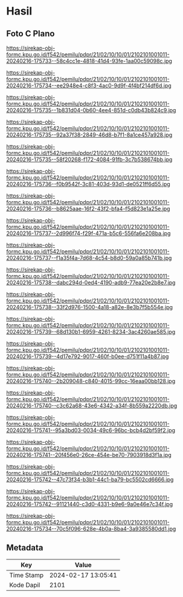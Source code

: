 # Hasil

## Foto C Plano

https://sirekap-obj-formc.kpu.go.id/f542/pemilu/pdpr/21/02/10/10/01/2102101001011-20240216-175733--58c4cc1e-4818-41d4-93fe-1aa00c59098c.jpg

https://sirekap-obj-formc.kpu.go.id/f542/pemilu/pdpr/21/02/10/10/01/2102101001011-20240216-175734--ee2948e4-c8f3-4ac0-9d9f-4f4bf214df6d.jpg

https://sirekap-obj-formc.kpu.go.id/f542/pemilu/pdpr/21/02/10/10/01/2102101001011-20240216-175735--1b831d04-0b60-4ee4-851d-c0db43b824c9.jpg

https://sirekap-obj-formc.kpu.go.id/f542/pemilu/pdpr/21/02/10/10/01/2102101001011-20240216-175735--92a37f38-2849-46d8-b7f1-8a1ce457a928.jpg

https://sirekap-obj-formc.kpu.go.id/f542/pemilu/pdpr/21/02/10/10/01/2102101001011-20240216-175735--58f20268-f172-4084-91fb-3c7b538674bb.jpg

https://sirekap-obj-formc.kpu.go.id/f542/pemilu/pdpr/21/02/10/10/01/2102101001011-20240216-175736--f0b9542f-3c81-403d-93d1-de0521ff6d55.jpg

https://sirekap-obj-formc.kpu.go.id/f542/pemilu/pdpr/21/02/10/10/01/2102101001011-20240216-175736--b8625aae-16f2-43f2-bfa4-f5d823e1a25e.jpg

https://sirekap-obj-formc.kpu.go.id/f542/pemilu/pdpr/21/02/10/10/01/2102101001011-20240216-175737--2d996f74-f29f-471a-b5c6-556fa6e208ba.jpg

https://sirekap-obj-formc.kpu.go.id/f542/pemilu/pdpr/21/02/10/10/01/2102101001011-20240216-175737--f1a35f4a-7d68-4c54-b8d0-59a0a85b741b.jpg

https://sirekap-obj-formc.kpu.go.id/f542/pemilu/pdpr/21/02/10/10/01/2102101001011-20240216-175738--dabc294d-0ed4-4190-adb9-77ea20e2b8e7.jpg

https://sirekap-obj-formc.kpu.go.id/f542/pemilu/pdpr/21/02/10/10/01/2102101001011-20240216-175738--33f2d976-1500-4a18-a82e-8e3b7f5b554e.jpg

https://sirekap-obj-formc.kpu.go.id/f542/pemilu/pdpr/21/02/10/10/01/2102101001011-20240216-175739--68d130b1-6959-4261-8234-3ac4260ae585.jpg

https://sirekap-obj-formc.kpu.go.id/f542/pemilu/pdpr/21/02/10/10/01/2102101001011-20240216-175739--4d17e792-9017-460f-b0ee-d751f11a4b87.jpg

https://sirekap-obj-formc.kpu.go.id/f542/pemilu/pdpr/21/02/10/10/01/2102101001011-20240216-175740--2b209048-c840-4015-99cc-16eaa00bb128.jpg

https://sirekap-obj-formc.kpu.go.id/f542/pemilu/pdpr/21/02/10/10/01/2102101001011-20240216-175740--c3c62a68-43e6-4342-a34f-8b559a2220db.jpg

https://sirekap-obj-formc.kpu.go.id/f542/pemilu/pdpr/21/02/10/10/01/2102101001011-20240216-175741--95a3bd03-0034-49c6-96bc-bcb4d2bf59f2.jpg

https://sirekap-obj-formc.kpu.go.id/f542/pemilu/pdpr/21/02/10/10/01/2102101001011-20240216-175741--20f456e0-26ce-454e-be70-7903918d3f1a.jpg

https://sirekap-obj-formc.kpu.go.id/f542/pemilu/pdpr/21/02/10/10/01/2102101001011-20240216-175742--47c73f34-b3b1-44c1-ba79-bc5502cd6666.jpg

https://sirekap-obj-formc.kpu.go.id/f542/pemilu/pdpr/21/02/10/10/01/2102101001011-20240216-175742--91121440-c3d0-4331-b9e6-9a0e46e7c34f.jpg

https://sirekap-obj-formc.kpu.go.id/f542/pemilu/pdpr/21/02/10/10/01/2102101001011-20240216-175734--70c5f096-628e-4b0a-8ba4-3a9385580dd1.jpg


## Metadata

| Key        | Value               |
| ---------- | ------------------- |
| Time Stamp | 2024-02-17 13:05:41 |
| Kode Dapil | 2101                |



